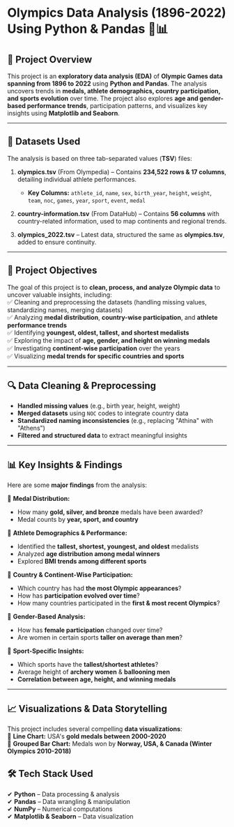# **Olympics Data Analysis (1896-2022) Using Python & Pandas** 🏅📊

## **📌 Project Overview**  
This project is an **exploratory data analysis (EDA)** of **Olympic Games data spanning from 1896 to 2022** using **Python and Pandas**. The analysis uncovers trends in **medals, athlete demographics, country participation, and sports evolution** over time. The project also explores **age and gender-based performance trends**, participation patterns, and visualizes key insights using **Matplotlib and Seaborn**.  

---

## **📂 Datasets Used**  
The analysis is based on three tab-separated values (**TSV**) files:

1. **olympics.tsv** (From Olympedia) – Contains **234,522 rows & 17 columns**, detailing individual athlete performances.  
   - **Key Columns:** `athlete_id`, `name`, `sex`, `birth_year`, `height`, `weight`, `team`, `noc`, `games`, `year`, `sport`, `event`, `medal`
   
2. **country-information.tsv** (From DataHub) – Contains **56 columns** with country-related information, used to map continents and regional trends.  

3. **olympics_2022.tsv** – Latest data, structured the same as **olympics.tsv**, added to ensure continuity.  

---

## **🎯 Project Objectives**  
The goal of this project is to **clean, process, and analyze Olympic data** to uncover valuable insights, including:  
✅ Cleaning and preprocessing the datasets (handling missing values, standardizing names, merging datasets)  
✅ Analyzing **medal distribution**, **country-wise participation**, and **athlete performance trends**  
✅ Identifying **youngest, oldest, tallest, and shortest medalists**  
✅ Exploring the impact of **age, gender, and height on winning medals**  
✅ Investigating **continent-wise participation** over the years  
✅ Visualizing **medal trends for specific countries and sports**  

---

## **🔍 Data Cleaning & Preprocessing**  
- **Handled missing values** (e.g., birth year, height, weight)  
- **Merged datasets** using `NOC` codes to integrate country data  
- **Standardized naming inconsistencies** (e.g., replacing "Athina" with "Athens")  
- **Filtered and structured data** to extract meaningful insights  

---

## **📊 Key Insights & Findings**  
Here are some **major findings** from the analysis:

📌 **Medal Distribution:**  
- How many **gold, silver, and bronze** medals have been awarded?  
- Medal counts by **year, sport, and country**  

📌 **Athlete Demographics & Performance:**  
- Identified the **tallest, shortest, youngest, and oldest** medalists  
- Analyzed **age distribution among medal winners**  
- Explored **BMI trends among different sports**  

📌 **Country & Continent-Wise Participation:**  
- Which country has had **the most Olympic appearances**?  
- How has **participation evolved over time**?  
- How many countries participated in the **first & most recent Olympics**?  

📌 **Gender-Based Analysis:**  
- How has **female participation** changed over time?  
- Are women in certain sports **taller on average than men**?  

📌 **Sport-Specific Insights:**  
- Which sports have the **tallest/shortest athletes**?  
- Average height of **archery women** & **ballooning men**  
- **Correlation between age, height, and winning medals**  

---

## **📈 Visualizations & Data Storytelling**  
This project includes several compelling **data visualizations**:  
📌 **Line Chart:** USA's **gold medals between 2000-2020**  
📌 **Grouped Bar Chart:** Medals won by **Norway, USA, & Canada (Winter Olympics 2010-2018)**  

## **🛠️ Tech Stack Used**  
✔ **Python** – Data processing & analysis  
✔ **Pandas** – Data wrangling & manipulation  
✔ **NumPy** – Numerical computations  
✔ **Matplotlib & Seaborn** – Data visualization  

